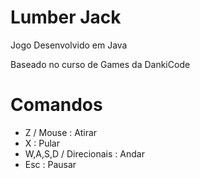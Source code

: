 # Lumber Jack

Jogo Desenvolvido em Java 

Baseado no curso de Games da DankiCode

# Comandos
* Z / Mouse : Atirar
* X : Pular
* W,A,S,D / Direcionais : Andar
* Esc : Pausar


